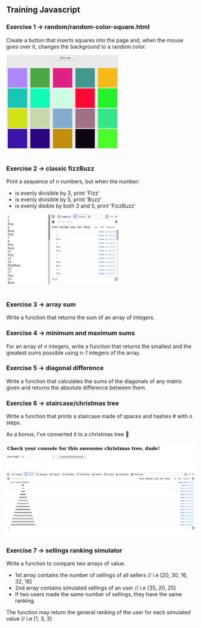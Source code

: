 ## Training Javascript

### **Exercise 1** -> random/random-color-square.html

Create a button that inserts squares into the page and, when the mouse goes over it, changes the background to a random color.

<img src="readme-images/01-random-color.png" width="300">
<br>
<br>

### **Exercise 2** -> classic fizzBuzz

Print a sequence of _n_ numbers, but when the number:

- is evenly divisible by 3, print 'Fizz'
- is evenly divisible by 5, print 'Buzz'
- is evenly disible by both 3 and 5, print 'FizzBuzz'

<img src="readme-images/02-fizzBuzz.png" width="300">
<br>
<br>

### **Exercise 3** -> array sum

Write a function that returns the sum of an array of integers.

### **Exercise 4** -> minimum and maximum sums

For an array of _n_ integers, write a function that returns the smallest and the greatest sums possible using _n-1_ integers of the array.

### **Exercise 5** -> diagonal difference

Write a function that calculates the sums of the diagonals of any matrix given and returns the absolute difference between them.

### **Exercise 6** -> staircase/christmas tree

Write a function that prints a staircase made of spaces and hashes # with _n_ steps.

As a bonus, I've converted it to a christmas tree 🎄

<img src="./readme-images/staircase-christmas.png" alt="Console christmas tree challenge">

### **Exercise 7** -> sellings ranking simulator

Write a function to compare two arrays of value. 

- 1st array contains the number of sellings of all sellers // i.e [20, 30, 16, 32, 16]
- 2nd array contains simulated sellings of an user // i.e [35, 20, 25]
- If two users made the same number of sellings, they have the same ranking.

The function may return the general ranking of the user for each simulated value // i.e [1, 3, 3]
